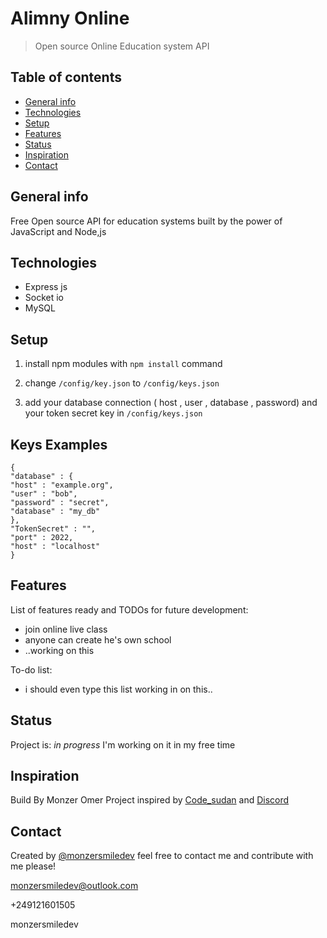 ﻿# Alimny Online
> Open source Online Education system API

## Table of contents
* [General info](#general-info)
* [Technologies](#technologies)
* [Setup](#setup)
* [Features](#features)
* [Status](#status)
* [Inspiration](#inspiration)
* [Contact](#contact)

## General info
Free Open source API for education systems built by the power of JavaScript and Node,js 


## Technologies
* Express js
* Socket io
* MySQL 

## Setup
1. install npm modules with `npm install` command 

2. change `/config/key.json` to `/config/keys.json`
 
3. add your database connection ( host , user , database , password) and your token secret key in `/config/keys.json`

## Keys Examples

    {
    "database" : {
    "host" : "example.org",
    "user" : "bob",
    "password" : "secret",
    "database" : "my_db"
    },
    "TokenSecret" : "",
    "port" : 2022,
    "host" : "localhost"
    }

## Features
List of features ready and TODOs for future development:
* join online live class
* anyone can create he's own school
* ..working on this

To-do list:
* i should even type this list working in on this..

## Status
Project is: _in progress_
I'm working on it in my free time

## Inspiration
Build By Monzer Omer
 Project inspired by [Code_sudan](https://codesudan.io/) and [Discord](https://discord.com/)

## Contact
Created by [@monzersmiledev](https://twitter.com/monzersmiledev/) feel free to contact me and contribute with me please!

monzersmiledev@outlook.com

+249121601505

monzersmiledev
